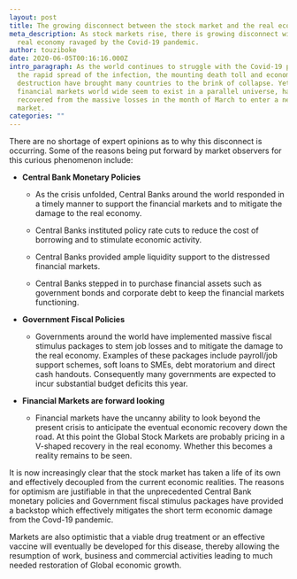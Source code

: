 ```yaml
---
layout: post
title: The growing disconnect between the stock market and the real economy.
meta_description: As stock markets rise, there is growing disconnect with the
  real economy ravaged by the Covid-19 pandemic.
author: touziboke
date: 2020-06-05T00:16:16.000Z
intro_paragraph: As the world continues to struggle with the Covid-19 pandemic,
  the rapid spread of the infection, the mounting death toll and economic
  destruction have brought many countries to the brink of collapse. Yet,
  financial markets world wide seem to exist in a parallel universe, having
  recovered from the massive losses in the month of March to enter a new bull
  market.
categories: ""
---
```

There are no shortage of expert opinions as to why this disconnect is occurring.
Some of the reasons being put forward by market observers for this curious phenomenon include:

* **Central Bank Monetary Policies**
  * As the crisis unfolded, Central Banks around the world responded in a timely manner to support the financial markets and to mitigate the damage to the real economy.

  * Central Banks instituted policy rate cuts to reduce the cost of borrowing and to stimulate economic activity.

  * Central Banks provided ample liquidity support to the distressed financial markets.

  * Central Banks stepped in to purchase financial assets such as government bonds and corporate debt to keep the financial markets functioning.

* **Government Fiscal Policies**
  * Governments around the world have implemented massive fiscal stimulus packages to stem job losses and to mitigate the damage to the real economy. Examples of these packages include payroll/job support schemes, soft loans to SMEs, debt moratorium and direct cash handouts. Consequently many governments are expected to incur substantial budget deficits this year.

* **Financial Markets are forward looking**
  * Financial markets have the uncanny ability to look beyond the present crisis to anticipate the eventual economic recovery down the road. At this point the Global Stock Markets are probably pricing in a V-shaped recovery in the real economy. Whether this becomes a reality remains to be seen.

It is now increasingly clear that the stock market has taken a life of its own and effectively decoupled from the current economic realities. The reasons for optimism are justifiable in that the unprecedented Central Bank monetary policies and Government fiscal stimulus packages have provided a backstop which effectively mitigates the short term economic damage from the Covd-19 pandemic.

Markets are also optimistic that a viable drug treatment or an effective vaccine will eventually be developed for this disease, thereby allowing the resumption of work, business and commercial activities leading to much needed restoration of Global economic growth.